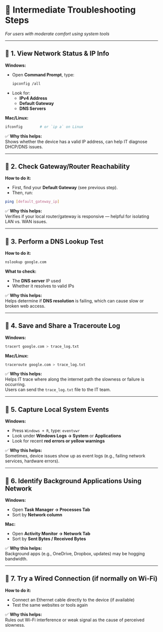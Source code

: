 # 🧠 Intermediate Troubleshooting Steps  
*For users with moderate comfort using system tools*

---

## 🔹 1. View Network Status & IP Info

**Windows:**
- Open **Command Prompt**, type:
  ```bash
  ipconfig /all
  ```
- Look for:
  - **IPv4 Address**
  - **Default Gateway**
  - **DNS Servers**

**Mac/Linux:**
```bash
ifconfig        # or `ip a` on Linux
```

✅ **Why this helps:**  
Shows whether the device has a valid IP address, can help IT diagnose DHCP/DNS issues.

---

## 🔹 2. Check Gateway/Router Reachability

**How to do it:**
- First, find your **Default Gateway** (see previous step).
- Then, run:

```bash
ping [default_gateway_ip]
```

✅ **Why this helps:**  
Verifies if your local router/gateway is responsive — helpful for isolating LAN vs. WAN issues.

---

## 🔹 3. Perform a DNS Lookup Test

**How to do it:**
```bash
nslookup google.com
```

**What to check:**
- The **DNS server** IP used
- Whether it resolves to valid IPs

✅ **Why this helps:**  
Helps determine if **DNS resolution** is failing, which can cause slow or broken web access.

---

## 🔹 4. Save and Share a Traceroute Log

**Windows:**
```bash
tracert google.com > trace_log.txt
```

**Mac/Linux:**
```bash
traceroute google.com > trace_log.txt
```

✅ **Why this helps:**  
Helps IT trace where along the internet path the slowness or failure is occurring.  
Users can send the `trace_log.txt` file to the IT team.

---

## 🔹 5. Capture Local System Events

**Windows:**
- Press `Windows + R`, type: `eventvwr`
- Look under **Windows Logs → System** or **Applications**
- Look for recent **red errors or yellow warnings**

✅ **Why this helps:**  
Sometimes, device issues show up as event logs (e.g., failing network services, hardware errors).

---

## 🔹 6. Identify Background Applications Using Network

**Windows:**
- Open **Task Manager → Processes Tab**
- Sort by **Network column**

**Mac:**
- Open **Activity Monitor → Network Tab**
- Sort by **Sent Bytes / Received Bytes**

✅ **Why this helps:**  
Background apps (e.g., OneDrive, Dropbox, updates) may be hogging bandwidth.

---

## 🔹 7. Try a Wired Connection (if normally on Wi-Fi)

**How to do it:**
- Connect an Ethernet cable directly to the device (if available)
- Test the same websites or tools again

✅ **Why this helps:**  
Rules out Wi-Fi interference or weak signal as the cause of perceived slowness.